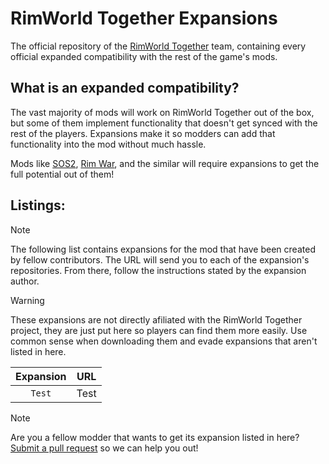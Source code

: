 # RimWorld Together Expansions
The official repository of the [RimWorld Together](https://github.com/Byte-Nova/Rimworld-Together) team, containing every official expanded compatibility with the rest of the game's mods.

## What is an expanded compatibility?
The vast majority of mods will work on RimWorld Together out of the box, but some of them implement functionality that doesn't get synced with the rest of the players. Expansions make it so modders can add that functionality into the mod without much hassle. 

Mods like [SOS2](https://steamcommunity.com/workshop/filedetails/?id=1909914131), [Rim War](https://steamcommunity.com/sharedfiles/filedetails/?id=2222935097), and the similar will require expansions to get the full potential out of them!

## Listings:

> [!NOTE]
> The following list contains expansions for the mod that have been created by fellow contributors. The URL will send you to each of the expansion's repositories. From there, follow the instructions stated by the expansion author.

>[!WARNING]
> These expansions are not directly afiliated with the RimWorld Together project, they are just put here so players can find them more easily. Use common sense when downloading them and evade expansions that aren't listed in here.

| Expansion | URL |
| :---: | :---: |
| `Test` | Test |

> [!NOTE]
> Are you a fellow modder that wants to get its expansion listed in here? [Submit a pull request](https://github.com/RimWorld-Together/Expansions/pulls) so we can help you out!

